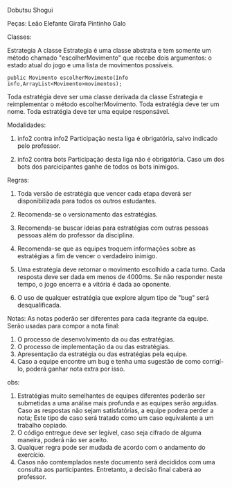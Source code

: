 Dobutsu Shogui

Peças:
Leão
Elefante
Girafa
Pintinho
Galo

Classes:

Estrategia
A classe Estrategia é uma classe abstrata e tem somente um método chamado "escolherMovimento" que recebe dois argumentos: o estado atual do jogo e uma lista de movimentos possíveis.

	public Movimento escolherMovimento(Info info,ArrayList<Movimento>movimentos);

Toda estratégia deve ser uma classe derivada da classe Estrategia e reimplementar o método escolherMovimento.
Toda estratégia deve ter um nome.
Toda estratégia deve ter uma equipe responsável.

Modalidades:
1) info2 contra info2
Participação nesta liga é obrigatória, salvo indicado pelo professor.

2) info2 contra bots
Participação desta liga não é obrigatória.
Caso um dos bots dos parcicipantes ganhe de todos os bots inimigos.

Regras:
1) Toda versão de estratégia que vencer cada etapa deverá ser disponibilizada para todos os outros estudantes.
2) Recomenda-se o versionamento das estratégias.
3) Recomenda-se buscar ideias para estratégias com outras pessoas pessoas além do professor da disciplina.
4) Recomenda-se que as equipes troquem informações sobre as estratégias a fim de vencer o verdadeiro inimigo.

1) Uma estratégia deve retornar o movimento escolhido a cada turno. Cada resposta deve ser dada em menos de 4000ms. Se não responder neste tempo, o jogo encerra e a vitória é dada ao oponente.

2) O uso de qualquer estratégia que explore algum tipo de "bug" será desqualificada. 

Notas:
As notas poderão ser diferentes para cada itegrante da equipe.
Serão usadas para compor a nota final:
1) O processo de desenvolvimento da ou das estratégias.
2) O processo de implementação da ou das estratégias.
3) Apresentação da estratégia ou das estratégias pela equipe.
4) Caso a equipe encontre um bug e tenha uma sugestão de como corrigí-lo, poderá ganhar nota extra por isso.

obs:
1) Estratégias muito semelhantes de equipes diferentes poderão ser submetidas a uma análise mais profunda e as equipes serão arguidas. Caso as respostas não sejam satisfatórias, a equipe podera perder a nota; Este tipo de caso será tratado como um caso equivalente a um  trabalho copiado.
2) O código entregue deve ser legível, caso seja cifrado de alguma maneira, poderá não ser aceito.
3) Qualquer regra pode ser mudada de acordo com o andamento do exercício.
4) Casos não comtemplados neste documento será decididos com uma consulta aos participantes. Entretanto, a decisão final caberá ao professor.
